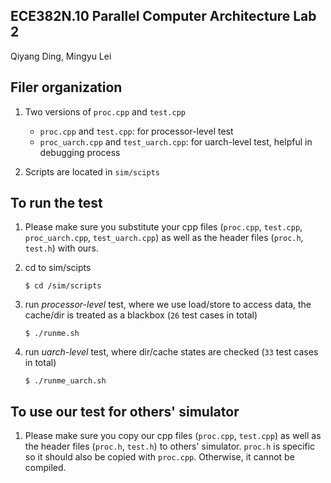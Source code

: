 ## ECE382N.10 Parallel Computer Architecture Lab 2
Qiyang Ding, Mingyu Lei

## Filer organization
1. Two versions of `proc.cpp` and `test.cpp`

   - `proc.cpp` and `test.cpp`: for processor-level test
   - `proc_uarch.cpp` and `test_uarch.cpp`: for uarch-level test, helpful in debugging process

2. Scripts are located in `sim/scipts`

## To run the test
1. Please make sure you substitute your cpp files (`proc.cpp`, `test.cpp`, `proc_uarch.cpp`, `test_uarch.cpp`) as well as the header files (`proc.h`, `test.h`) with ours.
   
2. cd to sim/scipts

       $ cd /sim/scripts

3. run *processor-level* test, where we use load/store to access data, the cache/dir is treated as a blackbox (`26` test cases in total)

       $ ./runme.sh

4. run *uarch-level* test, where dir/cache states are checked (`33` test cases in total)

       $ ./runme_uarch.sh

## To use our test for others' simulator

1. Please make sure you copy our cpp files (`proc.cpp`, `test.cpp`) as well as the header files (`proc.h`, `test.h`) to others' simulator. `proc.h` is specific so it should also be copied with `proc.cpp`. Otherwise, it cannot be compiled.